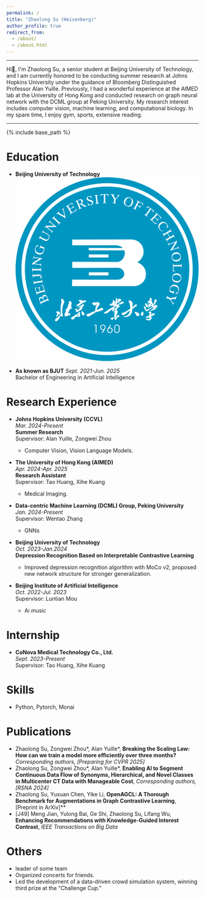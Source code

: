 ```yaml
---
permalink: /
title: "Zhaolong Su (Heisenberg)"
author_profile: true
redirect_from: 
  - /about/
  - /about.html
---
```

---
Hi🙌, I'm Zhaolong Su, a senior student at Beijing University of Technology, and I am currently honored to be conducting summer research at Johns Hopkins University under the guidance of Bloomberg Distinguished Professor Alan Yuille. Previously, I had a wonderful experience at the AIMED lab at the University of Hong Kong and conducted research on graph neural network with the DCML group at Peking University. 
My research interest includes computer vision, machine learning, and computational biology.
In my spare time, I enjoy gym, sports, extensive reading.

---

{% include base_path %}

Education
======
* **Beijing University of Technology**![BJUT](images/image.png)

* **As known as BJUT**
  *Sept. 2021-Jun. 2025*  
  Bachelor of Engineering in Artificial Intelligence  

Research Experience
======
* **Johns Hopkins University (CCVL)**  
  *Mar. 2024-Present*  
  **Summer Research**  
  Supervisor: Alan Yuille, Zongwei Zhou
  - Computer Vision, Vision Language Models.

* **The University of Hong Kong (AIMED)**  
  *Apr. 2024-Apr. 2025*  
  **Research Assistant**  
  Supervisor: Tao Huang, Xihe Kuang
  - Medical Imaging.

* **Data-centric Machine Learning (DCML) Group, Peking University**  
  *Jan. 2024-Present*  
  Supervisor: Wentao Zhang  
  - GNNs

* **Beijing University of Technology**  
  *Oct. 2023-Jan.2024*  
  **Depression Recognition Based on Interpretable Contrastive Learning**  
  - Improved depression recognition algorithm with MoCo v2, proposed new network structure for stronger generalization.

* **Beijing Institute of Artificial Intelligence**  
  *Oct. 2022-Jul. 2023*  
  Supervisor: Luntian Mou  
  - Ai music

Internship
======
* **CoNova Medical Technology Co., Ltd.**  
  *Sept. 2023-Present*  
  Supervisor: Tao Huang, Xihe Kuang

Skills
======
* Python, Pytorch, Monai  

Publications
======
* Zhaolong Su, Zongwei Zhou*, Alan Yuille*, **Breaking the Scaling Law: How can we train a model more efficiently over three months?** *Corresponding authors, [Preparing for CVPR 2025]*  
* Zhaolong Su, Zongwei Zhou*, Alan Yuille*, **Enabling AI to Segment Continuous Data Flow of Synonyms, Hierarchical, and Novel Classes in Multicenter CT Data with Manageable Cost**, *Corresponding authors, [RSNA 2024]*  
* Zhaolong Su, Yuxuan Chen, Yike Li, **OpenAGCL: A Thorough Benchmark for Augmentations in Graph Contrastive Learning**, [Preprint in ArXiv]**  
* [J49] Meng Jian, Yulong Bai, Ge Shi, Zhaolong Su, Lifang Wu, **Enhancing Recommendations with Knowledge-Guided Interest Contrast**, *IEEE Transactions on Big Data*


Others
======
* leader of some team
* Organized concerts for friends.  
* Led the development of a data-driven crowd simulation system, winning third prize at the "Challenge Cup."
